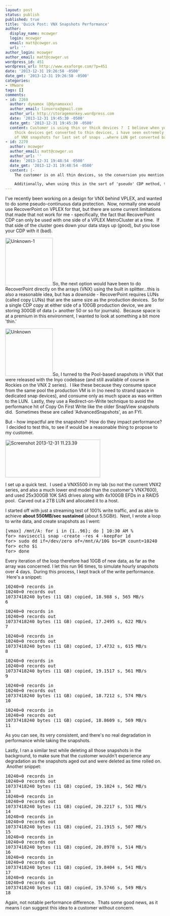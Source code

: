 ```yaml
---
layout: post
status: publish
published: true
title: 'Quick Post: VNX Snapshots Performance'
author:
  display_name: mcowger
  login: mcowger
  email: matt@cowger.us
  url: ''
author_login: mcowger
author_email: matt@cowger.us
wordpress_id: 451
wordpress_url: http://www.exaforge.com/?p=451
date: '2013-12-31 19:26:58 -0500'
date_gmt: '2013-12-31 19:26:58 -0500'
categories:
- VMware
tags: []
comments:
- id: 2269
  author: dynamox (@dynamoxxx)
  author_email: linuxrox@gmail.com
  author_url: http://storagemonkey.wordpress.com
  date: '2013-12-31 19:45:30 -0500'
  date_gmt: '2013-12-31 19:45:30 -0500'
  content: Customer is using thin or thick devices ?  I believe when you use VNX snapshots,
    thick devices get converted to thin devices, i have seen extremely long deletion
    of VNX snapshots for last set of snaps ..where LUN get converted back to thick.
- id: 2270
  author: mcowger
  author_email: matt@cowger.us
  author_url: ''
  date: '2013-12-31 19:48:54 -0500'
  date_gmt: '2013-12-31 19:48:54 -0500'
  content: |-
    The customer is on all thin devices, so the conversion you mention isn't so much of an issue.  But is a good point, and something I should test now that you mentioned it.

    Additionally, when using this in the sort of 'pseudo' CDP method, there will always be some number of snaps on the device, as they are created hourly and set expire after 'X' days (probably 2 or 3 in this case).  So the scenario where the last snap disappears probably won't happen.
---
```

<p>I've recently been working on a design for VNX behind VPLEX, and wanted to do some pseudo-continuous data protection.  Now, normally one would use RecoverPoint on VPLEX for that, but there are some current limitations that made that not work for me - specifically, the fact that RecoverPoint CDP can only be used with one side of a VPLEX MetroCluster at a time.  If that side of the cluster goes down your data stays up (good), but you lose your CDP with it (bad).</p>
<p><a href="{{ site.baseurl }}/images/2013/12/Unknown-1.jpeg"><img class="alignright size-thumbnail wp-image-453" alt="Unknown-1" src="{{ site.baseurl }}/images/2013/12/Unknown-1-150x150.jpeg" width="150" height="150" /></a>So, the next option would have been to do RecoverPoint directly on the arrays (VNX) using the built in splitter...this is also a reasonable idea, but has a downside - RecoverPoint requires LUNs (called copy LUNs) that are the same size as the production devices.  So for a single CDP copy at either side of a 100GB production device, we are storing 300GB of data (+ another 50 or so for journals).  Because space is at a premium in this environment, I wanted to look at something a bit more 'thin.'</p>
<p><a href="{{ site.baseurl }}/images/2013/12/Unknown.jpeg"><img class="alignleft size-thumbnail wp-image-452" alt="Unknown" src="{{ site.baseurl }}/images/2013/12/Unknown-150x150.jpeg" width="150" height="150" /></a>So, I turned to the Pool-based snapshots in VNX that were released with the Inyo codebase (and still available of course in Rockies on the VNX 2 series).  I like these because they consume space from the same pool the production VM is in (no need to strand space in dedicated snap devices), and consume only as much space as was written to the LUN.  Lastly, they use a Redirect-on-Write technique to avoid the performance hit of Copy On First Write like the older SnapView snapshots did.  Sometimes these are called 'AdvancedSnapshots', as an FYI.</p>
<p>But - how impactful are the snapshots?  How do they impact performance?  I decided to test this, to see if would be a reasonable thing to propose to my customer.</p>
<p><img class="alignright size-medium wp-image-454" alt="Screenshot 2013-12-31 11.23.39" src="{{ site.baseurl }}/images/2013/12/Screenshot-2013-12-31-11.23.39-300x119.png" width="300" height="119" /></p>
<p>I set up a quick test.  I used a VNX5500 in my lab (so not the current VNX2 series, and also a much lower end model than the customer's VNX7600), and used 25x300GB 10K SAS drives along with 4x100GB EFDs in a RAID5 pool.  Carved out a 2TB LUN and allocated it to a host.</p>
<p>I started off with just a streaming test of 100% write traffic, and as able to achieve <strong>about 550MB/sec sustained</strong> (about 5.5GBit).  Next, I wrote a loop to write data, and create snapshots as I went:</p>
<pre>
[vmax] /mnt/A: for i in {1..96}; do ] 10:30 AM %
for&gt; naviseccli snap -create -res 4 -keepFor 1d 
for&gt; sudo dd if=/dev/zero of=/mnt/A/10G bs=1M count=10240
for&gt; echo $i
for&gt; done</pre>
<p>Every iteration of the loop therefore had 10GB of new data, as far as the array was concerned. I let this run 96 times, to simulate hourly snapshots over 4 days.  During this process, I kept track of the write performance.  Here's a snippet:</p>
<pre>10240+0 records in
10240+0 records out
10737418240 bytes (11 GB) copied, 18.988 s, 565 MB/s
6</pre>
<pre>10240+0 records in
10240+0 records out
10737418240 bytes (11 GB) copied, 17.2495 s, 622 MB/s
7</pre>
<pre>10240+0 records in
10240+0 records out
10737418240 bytes (11 GB) copied, 17.4732 s, 615 MB/s
8</pre>
<pre>10240+0 records in
10240+0 records out
10737418240 bytes (11 GB) copied, 19.1517 s, 561 MB/s
9</pre>
<pre>10240+0 records in
10240+0 records out
10737418240 bytes (11 GB) copied, 18.7212 s, 574 MB/s
10</pre>
<pre>10240+0 records in
10240+0 records out
10737418240 bytes (11 GB) copied, 18.8609 s, 569 MB/s
11</pre>
<p>As you can see, its very consistent, and there's no real degradation in performance while taking the snapshots.</p>
<p>Lastly, I ran a similar test while deleting all those snapshots in the background, to make sure that the customer wouldn't experience any degradation as the snapshots aged out and were deleted as time rolled on.  Another snippet:</p>
<pre>10240+0 records in
10240+0 records out
10737418240 bytes (11 GB) copied, 19.1024 s, 562 MB/s
13
10240+0 records in
10240+0 records out
10737418240 bytes (11 GB) copied, 20.2217 s, 531 MB/s
14
10240+0 records in
10240+0 records out
10737418240 bytes (11 GB) copied, 21.1915 s, 507 MB/s
15
10240+0 records in
10240+0 records out
10737418240 bytes (11 GB) copied, 20.8978 s, 514 MB/s
16
10240+0 records in
10240+0 records out
10737418240 bytes (11 GB) copied, 19.8404 s, 541 MB/s
17
10240+0 records in
10240+0 records out
10737418240 bytes (11 GB) copied, 19.5746 s, 549 MB/s
18</pre>
<p>Again, not notable performance difference.  Thats some good news, as it means I can suggest this idea to a customer without concern.</p>
